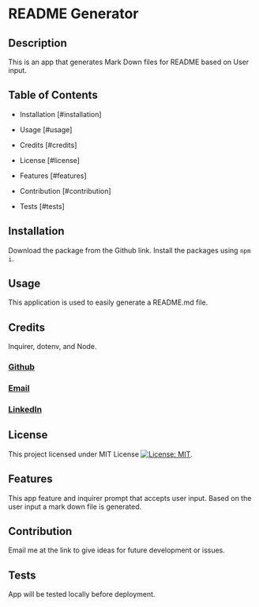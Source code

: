 # README Generator


  ## Description

  This is an app that generates Mark Down files for README based on User input.

  ## Table of Contents

  - Installation [#installation]

  - Usage [#usage]

  - Credits [#credits]

  - License [#license]

  - Features [#features]

  - Contribution [#contribution]

  - Tests [#tests]

  ## Installation

  Download the package from the Github link. Install the packages using `npm i`. 

  ## Usage

  This application is used to easily generate a README.md file.

  ## Credits

  Inquirer, dotenv, and Node.

  ### [Github](https://github.com/jbungurait)
  ### [Email](mailto:jbungurait@gmail.com;)
  ### [LinkedIn](https://www.linkedin.com/in/josh-ungurait-0045b352/)

  ## License

  This project licensed under MIT License [![License: MIT](https://img.shields.io/badge/License-MIT-yellow.svg)](https://opensource.org/licenses/MIT).

  ## Features

  This app feature and inquirer prompt that accepts user input. Based on the user input a mark down file is generated.

  ## Contribution

  Email me at the link to give ideas for future development or issues.

  ## Tests 

  App will be tested locally before deployment. 


